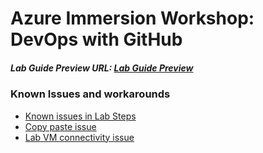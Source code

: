 # Azure Immersion Workshop: DevOps with GitHub

##### Lab Guide Preview URL: [Lab Guide Preview](https://experience.cloudlabs.ai/#/labguidepreview/555df165-4549-44b1-b557-5eca8826cdf1)

### Known Issues and workarounds
- [Known issues in Lab Steps](#Known-issues-in-lab-steps)
- [Copy paste issue](https://docs.cloudlabs.ai/Learner/Troubleshooting/CopyPaste)
- [Lab VM connectivity issue](https://docs.cloudlabs.ai/Learner/Troubleshooting/RDP)
